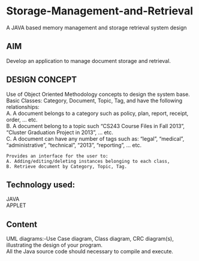 # Storage-Management-and-Retrieval
A JAVA based memory management and storage retrieval system design

## AIM
Develop an application to manage document storage and retrieval.

## DESIGN CONCEPT
  Use of Object Oriented Methodology concepts to design the system base.  
    Basic Classes: Category, Document, Topic, Tag, and have the following relationships:  
    A. A document belongs to a category such as policy, plan, report, receipt, order, … etc.  
    B. A document belong to a topic such “CS243 Course Files in Fall 2013”, “Cluster Graduation Project in 2013”, … etc.  
    C. A document can have any number of tags such as: “legal”, “medical”, “administrative”, “technical”, “2013”, “reporting”, … etc.  
    
    Provides an interface for the user to:  
    A. Adding/editing/deleting instances belonging to each class,  
    B. Retrieve document by Category, Topic, Tag.  
 
## Technology used:
JAVA  
APPLET  

## Content
UML diagrams:-Use Case diagram, Class diagram, CRC diagram(s), illustrating the design of your program.  
All the Java source code should necessary to compile and execute.

